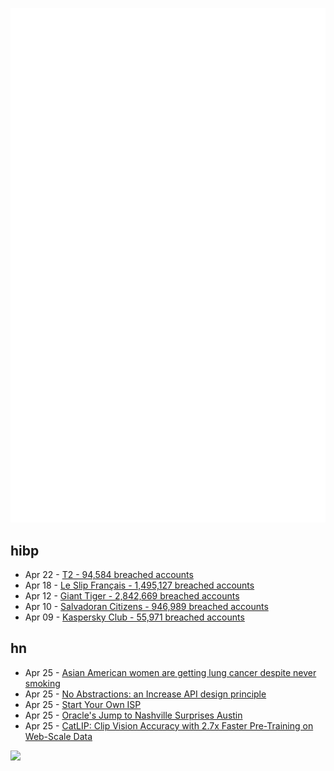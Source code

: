 ![Metrics](https://raw.githubusercontent.com/phixion/phixion/master/metrics.svg)

## hibp

<!--
for https://github.com/phixion/phixion/blob/main/.github/workflows/feeds.yml
-->
<!--START_SECTION:haveibeenpwnd-->
- Apr 22 - [T2 - 94,584 breached accounts](https://haveibeenpwned.com/PwnedWebsites#T2)
- Apr 18 - [Le Slip Français - 1,495,127 breached accounts](https://haveibeenpwned.com/PwnedWebsites#LeSlipFrancais)
- Apr 12 - [Giant Tiger - 2,842,669 breached accounts](https://haveibeenpwned.com/PwnedWebsites#GiantTiger)
- Apr 10 - [Salvadoran Citizens - 946,989 breached accounts](https://haveibeenpwned.com/PwnedWebsites#SalvadoranCitizens)
- Apr 09 - [Kaspersky Club - 55,971 breached accounts](https://haveibeenpwned.com/PwnedWebsites#KasperskyClub)
<!--END_SECTION:haveibeenpwnd-->

## hn

<!--
for https://github.com/phixion/phixion/blob/main/.github/workflows/feeds.yml
-->
<!--START_SECTION:hn-->
- Apr 25 - [Asian American women are getting lung cancer despite never smoking](https://www.nbcnews.com/news/us-news/asian-american-women-lung-cancer-rcna138895)
- Apr 25 - [No Abstractions: an Increase API design principle](https://increase.com/articles/no-abstractions)
- Apr 25 - [Start Your Own ISP](https://startyourownisp.com/)
- Apr 25 - [Oracle's Jump to Nashville Surprises Austin](https://www.wsj.com/business/oracles-jump-to-nashville-surprises-austin-a4af5e18)
- Apr 25 - [CatLIP: Clip Vision Accuracy with 2.7x Faster Pre-Training on Web-Scale Data](https://arxiv.org/abs/2404.15653)
<!--END_SECTION:hn-->

<!--
for https://yhype.me
-->
![](https://hit.yhype.me/github/profile?user_id=13013670)
